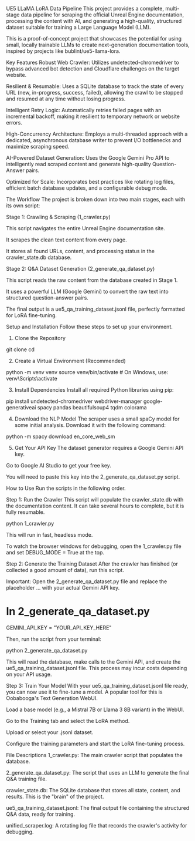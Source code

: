 UE5 LLaMA LoRA Data Pipeline
This project provides a complete, multi-stage data pipeline for scraping the official Unreal Engine documentation, processing the content with AI, and generating a high-quality, structured dataset suitable for training a Large Language Model (LLM).

This is a proof-of-concept project that showcases the potential for using small, locally trainable LLMs to create next-generation documentation tools, inspired by projects like bublint/ue5-llama-lora.

Key Features
Robust Web Crawler: Utilizes undetected-chromedriver to bypass advanced bot detection and Cloudflare challenges on the target website.

Resilient & Resumable: Uses a SQLite database to track the state of every URL (new, in-progress, success, failed), allowing the crawl to be stopped and resumed at any time without losing progress.

Intelligent Retry Logic: Automatically retries failed pages with an incremental backoff, making it resilient to temporary network or website errors.

High-Concurrency Architecture: Employs a multi-threaded approach with a dedicated, asynchronous database writer to prevent I/O bottlenecks and maximize scraping speed.

AI-Powered Dataset Generation: Uses the Google Gemini Pro API to intelligently read scraped content and generate high-quality Question-Answer pairs.

Optimized for Scale: Incorporates best practices like rotating log files, efficient batch database updates, and a configurable debug mode.

The Workflow
The project is broken down into two main stages, each with its own script:

Stage 1: Crawling & Scraping (1_crawler.py)

This script navigates the entire Unreal Engine documentation site.

It scrapes the clean text content from every page.

It stores all found URLs, content, and processing status in the crawler_state.db database.

Stage 2: Q&A Dataset Generation (2_generate_qa_dataset.py)

This script reads the raw content from the database created in Stage 1.

It uses a powerful LLM (Google Gemini) to convert the raw text into structured question-answer pairs.

The final output is a ue5_qa_training_dataset.jsonl file, perfectly formatted for LoRA fine-tuning.

Setup and Installation
Follow these steps to set up your environment.

1. Clone the Repository

git clone <your-repository-url>
cd <your-repository-folder>

2. Create a Virtual Environment (Recommended)

python -m venv venv
source venv/bin/activate  # On Windows, use: venv\Scripts\activate

3. Install Dependencies
Install all required Python libraries using pip:

pip install undetected-chromedriver webdriver-manager google-generativeai spacy pandas beautifulsoup4 tqdm colorama

4. Download the NLP Model
The scraper uses a small spaCy model for some initial analysis. Download it with the following command:

python -m spacy download en_core_web_sm

5. Get Your API Key
The dataset generator requires a Google Gemini API key.

Go to Google AI Studio to get your free key.

You will need to paste this key into the 2_generate_qa_dataset.py script.

How to Use
Run the scripts in the following order.

Step 1: Run the Crawler
This script will populate the crawler_state.db with the documentation content. It can take several hours to complete, but it is fully resumable.

python 1_crawler.py

This will run in fast, headless mode.

To watch the browser windows for debugging, open the 1_crawler.py file and set DEBUG_MODE = True at the top.

Step 2: Generate the Training Dataset
After the crawler has finished (or collected a good amount of data), run this script.

Important: Open the 2_generate_qa_dataset.py file and replace the placeholder ... with your actual Gemini API key.

# In 2_generate_qa_dataset.py
GEMINI_API_KEY = "YOUR_API_KEY_HERE"

Then, run the script from your terminal:

python 2_generate_qa_dataset.py

This will read the database, make calls to the Gemini API, and create the ue5_qa_training_dataset.jsonl file. This process may incur costs depending on your API usage.

Step 3: Train Your Model
With your ue5_qa_training_dataset.jsonl file ready, you can now use it to fine-tune a model. A popular tool for this is Oobabooga's Text Generation WebUI.

Load a base model (e.g., a Mistral 7B or Llama 3 8B variant) in the WebUI.

Go to the Training tab and select the LoRA method.

Upload or select your .jsonl dataset.

Configure the training parameters and start the LoRA fine-tuning process.

File Descriptions
1_crawler.py: The main crawler script that populates the database.

2_generate_qa_dataset.py: The script that uses an LLM to generate the final Q&A training file.

crawler_state.db: The SQLite database that stores all state, content, and results. This is the "brain" of the project.

ue5_qa_training_dataset.jsonl: The final output file containing the structured Q&A data, ready for training.

unified_scraper.log: A rotating log file that records the crawler's activity for debugging.